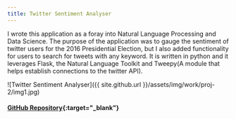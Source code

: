```yaml
---
title: Twitter Sentiment Analyser
---
```


I wrote this application as a foray into Natural Language Processing and Data Science. The purpose of the application was to gauge the sentiment of twitter users for the 2016 Presidential Election, but I also added functionality for users to search for tweets with any keyword. It is written in python and it leverages Flask, the Natural Language Toolkit and Tweepy(A module that helps establish connections to the twitter API).

![Twitter Sentiment Analyser]({{ site.github.url }}/assets/img/work/proj-2/img1.jpg)

#### [GitHub Repository](https://github.com/crikeli/Sentiment_analyser){:target="_blank"}
